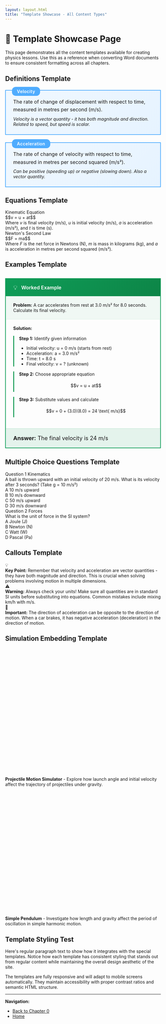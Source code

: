 ```yaml
---
layout: layout.html
title: "Template Showcase - All Content Types"
---
```


# 🎨 Template Showcase Page

This page demonstrates all the content templates available for creating physics lessons. Use this as a reference when converting Word documents to ensure consistent formatting across all chapters.

## Definitions Template

<div class="definition-box">
    <div class="definition-term">Velocity</div>
    <div class="definition-content">
        The rate of change of displacement with respect to time, measured in metres per second (m/s).
    </div>
    <div class="definition-note">
        Velocity is a vector quantity - it has both magnitude and direction. Related to speed, but speed is scalar.
    </div>
</div>

<div class="definition-box">
    <div class="definition-term">Acceleration</div>
    <div class="definition-content">
        The rate of change of velocity with respect to time, measured in metres per second squared (m/s²).
    </div>
    <div class="definition-note">
        Can be positive (speeding up) or negative (slowing down). Also a vector quantity.
    </div>
</div>

## Equations Template

<div class="equation-box">
    <div class="equation-label">Kinematic Equation</div>
    <div class="equation-content">
        $$v = u + at$$
    </div>
    <div class="equation-description">
        Where <em>v</em> is final velocity (m/s), <em>u</em> is initial velocity (m/s), <em>a</em> is acceleration (m/s²), and <em>t</em> is time (s).
    </div>
</div>

<div class="equation-box">
    <div class="equation-label">Newton's Second Law</div>
    <div class="equation-content">
        $$F = ma$$
    </div>
    <div class="equation-description">
        Where <em>F</em> is the net force in Newtons (N), <em>m</em> is mass in kilograms (kg), and <em>a</em> is acceleration in metres per second squared (m/s²).
    </div>
</div>

## Examples Template

<div class="example-box">
    <div class="example-header">
        <span class="example-icon">💡</span>
        <span class="example-title">Worked Example</span>
    </div>
    <div class="example-problem">
        <strong>Problem:</strong> A car accelerates from rest at 3.0 m/s² for 8.0 seconds. Calculate its final velocity.
    </div>
    <div class="example-solution">
        <strong>Solution:</strong>
        <div class="solution-steps">
            <div class="solution-step">
                <strong>Step 1:</strong> Identify given information
                <ul>
                    <li>Initial velocity: u = 0 m/s (starts from rest)</li>
                    <li>Acceleration: a = 3.0 m/s²</li>
                    <li>Time: t = 8.0 s</li>
                    <li>Final velocity: v = ? (unknown)</li>
                </ul>
            </div>
            <div class="solution-step">
                <strong>Step 2:</strong> Choose appropriate equation
                <div class="solution-equation">$$v = u + at$$</div>
            </div>
            <div class="solution-step">
                <strong>Step 3:</strong> Substitute values and calculate
                <div class="solution-calculation">
                    $$v = 0 + (3.0)(8.0) = 24 \text{ m/s}$$
                </div>
            </div>
        </div>
    </div>
    <div class="example-answer">
        <strong>Answer:</strong> The final velocity is 24 m/s
    </div>
</div>

## Multiple Choice Questions Template

<div class="mcq-container" data-question="1">
    <div class="mcq-header">
        <span class="mcq-number">Question 1</span>
        <span class="mcq-topic">Kinematics</span>
    </div>
    <div class="mcq-question">
        A ball is thrown upward with an initial velocity of 20 m/s. What is its velocity after 3 seconds? (Take g = 10 m/s²)
    </div>
    <div class="mcq-options">
        <div class="mcq-option" data-option="a">
            <span class="option-label">A</span>
            <span class="option-text">10 m/s upward</span>
        </div>
        <div class="mcq-option" data-option="b">
            <span class="option-label">B</span>
            <span class="option-text">10 m/s downward</span>
        </div>
        <div class="mcq-option" data-option="c">
            <span class="option-label">C</span>
            <span class="option-text">50 m/s upward</span>
        </div>
        <div class="mcq-option" data-option="d">
            <span class="option-label">D</span>
            <span class="option-text">30 m/s downward</span>
        </div>
    </div>
    <div class="mcq-feedback" id="feedback1" style="display: none;"></div>
</div>

<div class="mcq-container" data-question="2">
    <div class="mcq-header">
        <span class="mcq-number">Question 2</span>
        <span class="mcq-topic">Forces</span>
    </div>
    <div class="mcq-question">
        What is the unit of force in the SI system?
    </div>
    <div class="mcq-options">
        <div class="mcq-option" data-option="a">
            <span class="option-label">A</span>
            <span class="option-text">Joule (J)</span>
        </div>
        <div class="mcq-option" data-option="b">
            <span class="option-label">B</span>
            <span class="option-text">Newton (N)</span>
        </div>
        <div class="mcq-option" data-option="c">
            <span class="option-label">C</span>
            <span class="option-text">Watt (W)</span>
        </div>
        <div class="mcq-option" data-option="d">
            <span class="option-label">D</span>
            <span class="option-text">Pascal (Pa)</span>
        </div>
    </div>
    <div class="mcq-feedback" id="feedback2" style="display: none;"></div>
</div>

## Callouts Template

<div class="callout">
    <div class="callout-content">
        <div class="callout-icon">💡</div>
        <div class="callout-text">
            <strong>Key Point:</strong> Remember that velocity and acceleration are vector quantities - they have both magnitude and direction. This is crucial when solving problems involving motion in multiple dimensions.
        </div>
    </div>
</div>

<div class="callout">
    <div class="callout-content">
        <div class="callout-icon">⚠️</div>
        <div class="callout-text">
            <strong>Warning:</strong> Always check your units! Make sure all quantities are in standard SI units before substituting into equations. Common mistakes include mixing km/h with m/s.
        </div>
    </div>
</div>

<div class="callout">
    <div class="callout-content">
        <div class="callout-icon">📌</div>
        <div class="callout-text">
            <strong>Important:</strong> The direction of acceleration can be opposite to the direction of motion. When a car brakes, it has negative acceleration (deceleration) in the direction of motion.
        </div>
    </div>
</div>

## Simulation Embedding Template

<div class="physics-simulation" data-sim-id="projectile-motion">
    <div class="simulation-container" id="sim-projectile-showcase" style="height: 400px; margin-bottom: 16px;"></div>
    <div class="simulation-caption">
        <strong>Projectile Motion Simulator</strong> - Explore how launch angle and initial velocity affect the trajectory of projectiles under gravity.
    </div>
</div>

<div class="physics-simulation" data-sim-id="pendulum">
    <div class="simulation-container" id="sim-pendulum-showcase" style="height: 400px; margin-bottom: 16px;"></div>
    <div class="simulation-caption">
        <strong>Simple Pendulum</strong> - Investigate how length and gravity affect the period of oscillation in simple harmonic motion.
    </div>
</div>

## Template Styling Test

Here's regular paragraph text to show how it integrates with the special templates. Notice how each template has consistent styling that stands out from regular content while maintaining the overall design aesthetic of the site.

The templates are fully responsive and will adapt to mobile screens automatically. They maintain accessibility with proper contrast ratios and semantic HTML structure.

---

**Navigation:**
- [Back to Chapter 0](/physics-website/chapters/chapter-0/)
- [Home](/physics-website/)

<script src="https://cdnjs.cloudflare.com/ajax/libs/mathjax/3.2.2/es5/tex-mml-chtml.min.js"></script>

<style>
/* Definition Box Styling */
.definition-box {
    background: linear-gradient(135deg, #f0f8ff 0%, #e6f3ff 100%);
    border: 2px solid #4facfe;
    border-radius: var(--radius);
    padding: 24px;
    margin: 24px 0;
    position: relative;
    box-shadow: var(--shadow);
}

.definition-term {
    position: absolute;
    top: -12px;
    left: 20px;
    background: #4facfe;
    color: white;
    padding: 6px 16px;
    border-radius: 12px;
    font-size: 14px;
    font-weight: 600;
    letter-spacing: 0.5px;
}

.definition-content {
    font-size: 16px;
    line-height: 1.6;
    color: var(--text-primary);
    margin-bottom: 8px;
}

.definition-note {
    font-size: 14px;
    color: var(--text-secondary);
    font-style: italic;
}

/* Example Box Styling */
.example-box {
    background: var(--surface);
    border: 2px solid #0f9d58;
    border-radius: var(--radius);
    margin: 32px 0;
    overflow: hidden;
    box-shadow: var(--shadow);
}

.example-header {
    background: linear-gradient(135deg, #0f9d58 0%, #0d8547 100%);
    color: white;
    padding: 16px 24px;
    display: flex;
    align-items: center;
    gap: 12px;
}

.example-icon {
    font-size: 20px;
}

.example-title {
    font-size: 16px;
    font-weight: 600;
}

.example-problem, .example-solution, .example-answer {
    padding: 20px 24px;
}

.example-problem {
    background: rgba(15, 157, 88, 0.05);
    border-bottom: 1px solid rgba(15, 157, 88, 0.1);
}

.solution-steps {
    margin-top: 16px;
}

.solution-step {
    margin-bottom: 16px;
    padding-left: 16px;
    border-left: 3px solid #0f9d58;
}

.solution-equation, .solution-calculation {
    background: var(--surface-variant);
    padding: 12px;
    border-radius: 6px;
    margin: 8px 0;
    text-align: center;
}

.example-answer {
    background: rgba(15, 157, 88, 0.1);
    border-top: 1px solid rgba(15, 157, 88, 0.2);
    font-size: 18px;
}

/* Mobile Responsive Adjustments */
@media (max-width: 768px) {
    .definition-box, .example-box {
        margin: 20px 0;
    }
    
    .definition-box {
        padding: 20px 16px;
    }
    
    .example-problem, .example-solution, .example-answer {
        padding: 16px 20px;
    }
    
    .solution-step {
        padding-left: 12px;
    }
    
    .definition-term {
        font-size: 13px;
        padding: 5px 12px;
    }
}
</style>

<script>
// Initialize simulations
document.addEventListener('DOMContentLoaded', function() {
    // Initialize MathJax
    if (window.MathJax) {
        MathJax.typesetPromise();
    }
    
    // Initialize simulations if available
    if (typeof SimulationUtils !== 'undefined') {
        SimulationUtils.renderSimulation('projectile-motion', 'sim-projectile-showcase', {
            velocity: 50,
            angle: 45,
            gravity: 9.81
        });
        
        SimulationUtils.renderSimulation('pendulum', 'sim-pendulum-showcase', {
            length: 1.0,
            angle: 15,
            gravity: 9.81
        });
    }
    
    // MCQ System Configuration
    const questions = {
        1: {
            correct: 'b',
            explanation: 'Correct! Using v = u + at: v = 20 + (-10)(3) = 20 - 30 = -10 m/s. The negative sign indicates downward motion, so the ball is moving at 10 m/s downward after 3 seconds.'
        },
        2: {
            correct: 'b',
            explanation: 'Correct! The Newton (N) is the SI unit of force, named after Sir Isaac Newton. One Newton is the force required to accelerate a 1 kg mass at 1 m/s².'
        }
    };
    
    // MCQ Event Handlers
    document.querySelectorAll('.mcq-option').forEach(option => {
        option.addEventListener('click', function() {
            const container = this.closest('.mcq-container');
            const questionNum = container.dataset.question;
            const selectedOption = this.dataset.option;
            
            container.querySelectorAll('.mcq-option').forEach(opt => {
                opt.classList.remove('selected');
            });
            
            this.classList.add('selected');
            checkMCQAnswer(questionNum, selectedOption);
        });
    });
    
    function checkMCQAnswer(questionNum, selectedOption) {
        const container = document.querySelector(`[data-question="${questionNum}"]`);
        const feedback = document.getElementById(`feedback${questionNum}`);
        const question = questions[questionNum];
        
        if (!question) return;
        
        const isCorrect = selectedOption === question.correct;
        
        container.querySelectorAll('.mcq-option').forEach(option => {
            const optionLetter = option.dataset.option;
            option.style.pointerEvents = 'none';
            
            if (optionLetter === question.correct) {
                option.classList.add('correct');
            } else if (option.classList.contains('selected') && optionLetter !== question.correct) {
                option.classList.add('incorrect');
            }
        });
        
        feedback.style.display = 'block';
        feedback.className = `mcq-feedback ${isCorrect ? 'correct' : 'incorrect'}`;
        feedback.innerHTML = `
            <strong>${isCorrect ? '✓ Correct!' : '✗ Incorrect'}</strong><br>
            ${question.explanation}
        `;
        
        feedback.scrollIntoView({ behavior: 'smooth', block: 'nearest' });
    }
});
</script>
